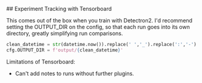 ## Experiment Tracking with Tensorboard 

This comes out of the box when you train with Detectron2. I'd recommend setting the OUTPUT_DIR on the config, so that 
each run goes into its own directory, greatly simplifying run comparisons.

```python
clean_datetime = str(datetime.now()).replace(' ','_').replace(':','-')
cfg.OUTPUT_DIR = f'output/{clean_datetime}'
```

Limitations of Tensorboard: 
* Can't add notes to runs without further plugins.